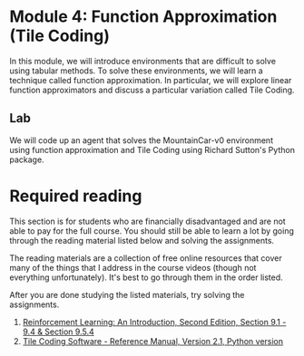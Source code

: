 # Module 4: Function Approximation (Tile Coding)

In this module, we will introduce environments that are difficult to solve using tabular methods. To solve these environments, 
we will learn a technique called function approximation. In particular, we will explore linear function approximators and 
discuss a particular variation called Tile Coding.

## Lab

We will code up an agent that solves the MountainCar-v0 environment using function approximation and Tile Coding using Richard 
Sutton's Python package.

# Required reading

This section is for students who are financially disadvantaged and are not able to pay for the full course. You should still be able to learn a lot by going through the reading material listed below and solving the assignments.

The reading materials are a collection of free online resources that cover many of the things that I address in the course videos (though not everything unfortunately). It's best to go through them in the order listed. 

After you are done studying the listed materials, try solving the assignments.

1. [Reinforcement Learning: An Introduction, Second Edition, Section 9.1 - 9.4 & Section 9.5.4](https://drive.google.com/file/d/1xeUDVGWGUUv1-ccUMAZHJLej2C7aAFWY/view)
2. [Tile Coding Software - Reference Manual, Version 2.1, Python version](http://incompleteideas.net/rlai.cs.ualberta.ca/RLAI/RLtoolkit/tiles.html)
